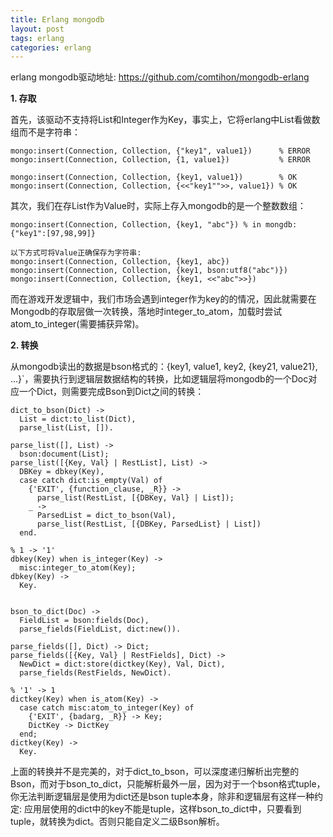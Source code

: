 ```yaml
---
title: Erlang mongodb
layout: post
tags: erlang
categories: erlang
---
```


erlang mongodb驱动地址: https://github.com/comtihon/mongodb-erlang


**1. 存取**

首先，该驱动不支持将List和Integer作为Key，事实上，它将erlang中List看做数组而不是字符串：

	mongo:insert(Connection, Collection, {"key1", value1})      % ERROR
	mongo:insert(Connection, Collection, {1, value1})           % ERROR
	 					
	mongo:insert(Connection, Collection, {key1, value1})        % OK
	mongo:insert(Connection, Collection, {<<"key1"">>, value1}) % OK

<!--more-->
	
其次，我们在存List作为Value时，实际上存入mongodb的是一个整数数组：

	mongo:insert(Connection, Collection, {key1, "abc"}) % in mongdb: {"key1":[97,98,99]}
	
	以下方式可将Value正确保存为字符串:
	mongo:insert(Connection, Collection, {key1, abc})
	mongo:insert(Connection, Collection, {key1, bson:utf8("abc")})
	mongo:insert(Connection, Collection, {key1, <<"abc">>})
	
而在游戏开发逻辑中，我们市场会遇到integer作为key的的情况，因此就需要在Mongodb的存取层做一次转换，落地时integer_to_atom，加载时尝试atom_to_integer(需要捕获异常)。

**2. 转换**

从mongodb读出的数据是bson格式的：{key1, value1, key2, {key21, value21}, ...}`，需要执行到逻辑层数据结构的转换，比如逻辑层将mongodb的一个Doc对应一个Dict，则需要完成Bson到Dict之间的转换：

```
dict_to_bson(Dict) ->
  List = dict:to_list(Dict),
  parse_list(List, []).

parse_list([], List) ->
  bson:document(List);
parse_list([{Key, Val} | RestList], List) ->
  DBKey = dbkey(Key),
  case catch dict:is_empty(Val) of
    {'EXIT', {function_clause, _R}} ->
      parse_list(RestList, [{DBKey, Val} | List]);
    _ ->
      ParsedList = dict_to_bson(Val),
      parse_list(RestList, [{DBKey, ParsedList} | List])
  end.

% 1 -> '1'
dbkey(Key) when is_integer(Key) ->
  misc:integer_to_atom(Key);
dbkey(Key) ->
  Key.


bson_to_dict(Doc) ->
  FieldList = bson:fields(Doc),
  parse_fields(FieldList, dict:new()).

parse_fields([], Dict) -> Dict;
parse_fields([{Key, Val} | RestFields], Dict) ->
  NewDict = dict:store(dictkey(Key), Val, Dict),
  parse_fields(RestFields, NewDict).

% '1' -> 1
dictkey(Key) when is_atom(Key) ->
  case catch misc:atom_to_integer(Key) of
    {'EXIT', {badarg, _R}} -> Key;
    DictKey -> DictKey
  end;
dictkey(Key) ->
  Key.
```

上面的转换并不是完美的，对于dict_to_bson，可以深度递归解析出完整的Bson，而对于bson_to_dict，只能解析最外一层，因为对于一个bson格式tuple，你无法判断逻辑层是使用为dict还是bson tuple本身，除非和逻辑层有这样一种约定: 应用层使用的dict中的key不能是tuple，这样bson_to_dict中，只要看到tuple，就转换为dict。否则只能自定义二级Bson解析。



